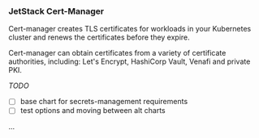 ### JetStack Cert-Manager

Cert-manager creates TLS certificates for workloads in your Kubernetes cluster and renews the certificates before they expire.

Cert-manager can obtain certificates from a variety of certificate authorities, including: Let's Encrypt, HashiCorp Vault, Venafi and private PKI.

_TODO_
- [ ] base chart for secrets-management requirements
- [ ] test options and moving between alt charts

...
